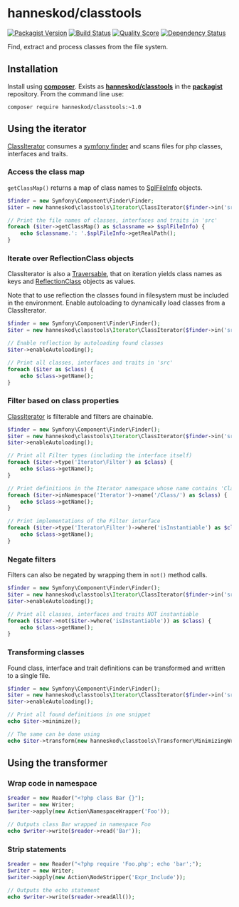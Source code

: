 # hanneskod/classtools

[![Packagist Version](https://img.shields.io/packagist/v/hanneskod/classtools.svg?style=flat-square)](https://packagist.org/packages/hanneskod/classtools)
[![Build Status](https://img.shields.io/travis/hanneskod/classtools/master.svg?style=flat-square)](https://travis-ci.org/hanneskod/classtools)
[![Quality Score](https://img.shields.io/scrutinizer/g/hanneskod/classtools.svg?style=flat-square)](https://scrutinizer-ci.com/g/hanneskod/classtools)
[![Dependency Status](https://img.shields.io/gemnasium/hanneskod/classtools.svg?style=flat-square)](https://gemnasium.com/hanneskod/classtools)

Find, extract and process classes from the file system.

Installation
------------
Install using **[composer](http://getcomposer.org/)**. Exists as
**[hanneskod/classtools](https://packagist.org/packages/hanneskod/classtools)**
in the **[packagist](https://packagist.org/)** repository. From the command line
use:

    composer require hanneskod/classtools:~1.0

Using the iterator
------------------
[ClassIterator](src/Iterator/ClassIterator.php) consumes a [symfony
finder](http://symfony.com/doc/current/components/finder.html) and scans files
for php classes, interfaces and traits.

### Access the class map

`getClassMap()` returns a map of class names to
[SplFileInfo](http://api.symfony.com/2.5/Symfony/Component/Finder/SplFileInfo.html)
objects.

```php
$finder = new Symfony\Component\Finder\Finder;
$iter = new hanneskod\classtools\Iterator\ClassIterator($finder->in('src'));

// Print the file names of classes, interfaces and traits in 'src'
foreach ($iter->getClassMap() as $classname => $splFileInfo) {
    echo $classname.': '.$splFileInfo->getRealPath();
}
```

### Iterate over ReflectionClass objects

ClassIterator is also a
[Traversable](http://php.net/manual/en/class.traversable.php), that on iteration
yields class names as keys and
[ReflectionClass](http://php.net/manual/en/class.reflectionclass.php) objects as
values.

Note that to use reflection the classes found in filesystem must be
included in the environment. Enable autoloading to dynamically load classes from
a ClassIterator.

```php
$finder = new Symfony\Component\Finder\Finder();
$iter = new hanneskod\classtools\Iterator\ClassIterator($finder->in('src'));

// Enable reflection by autoloading found classes
$iter->enableAutoloading();

// Print all classes, interfaces and traits in 'src'
foreach ($iter as $class) {
    echo $class->getName();
}
```

### Filter based on class properties

[ClassIterator](src/Iterator/ClassIterator.php) is filterable and filters are
chainable.

```php
$finder = new Symfony\Component\Finder\Finder();
$iter = new hanneskod\classtools\Iterator\ClassIterator($finder->in('src'));
$iter->enableAutoloading();

// Print all Filter types (including the interface itself)
foreach ($iter->type('Iterator\Filter') as $class) {
    echo $class->getName();
}

// Print definitions in the Iterator namespace whose name contains 'Class'
foreach ($iter->inNamespace('Iterator')->name('/Class/') as $class) {
    echo $class->getName();
}

// Print implementations of the Filter interface
foreach ($iter->type('Iterator\Filter')->where('isInstantiable') as $class) {
    echo $class->getName();
}
```

### Negate filters

Filters can also be negated by wrapping them in `not()` method calls.

```php
$finder = new Symfony\Component\Finder\Finder();
$iter = new hanneskod\classtools\Iterator\ClassIterator($finder->in('src'));
$iter->enableAutoloading();

// Print all classes, interfaces and traits NOT instantiable
foreach ($iter->not($iter->where('isInstantiable')) as $class) {
    echo $class->getName();
}
```

### Transforming classes

Found class, interface and trait definitions can be transformed and written to a
single file.

```php
$finder = new Symfony\Component\Finder\Finder();
$iter = new hanneskod\classtools\Iterator\ClassIterator($finder->in('src'));
$iter->enableAutoloading();

// Print all found definitions in one snippet
echo $iter->minimize();

// The same can be done using
echo $iter->transform(new hanneskod\classtools\Transformer\MinimizingWriter);
```

Using the transformer
---------------------

### Wrap code in namespace

<!-- @ignore -->
```php
$reader = new Reader("<?php class Bar {}");
$writer = new Writer;
$writer->apply(new Action\NamespaceWrapper('Foo'));

// Outputs class Bar wrapped in namespace Foo
echo $writer->write($reader->read('Bar'));
```

### Strip statements

<!-- @ignore -->
```php
$reader = new Reader("<?php require 'Foo.php'; echo 'bar';");
$writer = new Writer;
$writer->apply(new Action\NodeStripper('Expr_Include'));

// Outputs the echo statement
echo $writer->write($reader->readAll());
```
